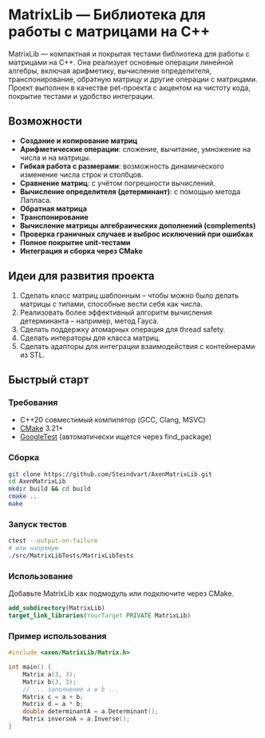 # MatrixLib — Библиотека для работы с матрицами на C++

MatrixLib — компактная и покрытая тестами библиотека для работы с матрицами на C++. Она реализует основные операции линейной алгебры, включая арифметику, вычисление определителя, транспонирование, обратную матрицу и другие операции с матрицами. Проект выполнен в качестве pet-проекта с акцентом на чистоту кода, покрытие тестами и удобство интеграции.

## Возможности

- **Создание и копирование матриц**
- **Арифметические операции**: сложение, вычитание, умножение на числа и на матрицы.
- **Гибкая работа с размерами**: возможность динамического изменение числа строк и столбцов.
- **Сравнение матриц**: с учётом погрешности вычислений.
- **Вычисление определителя (детерминант)**: с помощью метода Лапласа.
- **Обратная матрица**
- **Транспонирование**
- **Вычисление матрицы алгебраических дополнений (complements)**
- **Проверка граничных случаев и выброс исключений при ошибках**
- **Полное покрытие unit-тестами**
- **Интеграция и сборка через CMake**

## Идеи для развития проекта
1. Сделать класс матриц шаблонным – чтобы можно было делать матрицы с типами, способные вести себя как числа.
2. Реализовать более эффективный алгоритм вычисления детерминанта – например, метод Гауса.
3. Сделать поддержку атомарных операция для thread safety.
4. Сделать интераторы для класса матриц.
5. Сделать адапторы для интеграции взаимодействия с контейнерами из STL.

## Быстрый старт

### Требования

- C++20 совместимый компилятор (GCC, Clang, MSVC)
- [CMake](https://cmake.org/) 3.21+
- [GoogleTest](https://github.com/google/googletest) (автоматически ищется через find_package)

### Сборка

```bash
git clone https://github.com/Steindvart/AxenMatrixLib.git
cd AxenMatrixLib
mkdir build && cd build
cmake ..
make
```

### Запуск тестов

```bash
ctest --output-on-failure
# или напрямую
./src/MatrixLibTests/MatrixLibTests
```

### Использование
Добавьте MatrixLib как подмодуль или подключите через CMake.

```cmake
add_subdirectory(MatrixLib)
target_link_libraries(YourTarget PRIVATE MatrixLib)
```

### Пример использования
```cpp
#include <axen/MatrixLib/Matrix.h>

int main() {
    Matrix a(3, 3);
    Matrix b(3, 3);
    // ... заполнение a и b ...
    Matrix c = a + b;
    Matrix d = a * b;
    double determinantA = a.Determinant();
    Matrix inverseA = a.Inverse();
}
```
